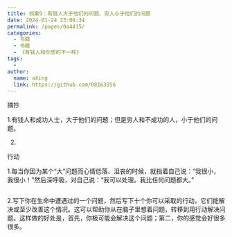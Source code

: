 ```yaml
---
title: 档案9：有钱人大于他们的问题，穷人小于他们的问题
date: 2024-01-24 23:08:34
permalink: /pages/0a4415/
categories:
  - 书籍
  - 书籍
  - 《有钱人和你想的不一样》
tags:
  - 
author: 
  name: aXing
  link: https://github.com/08163356
---
```



摘抄

1.有钱人和成功人士，大于他们的问题；但是穷人和不成功的人，小于他们的问题。

2.

行动

1.每当你因为某个“大”问题而心情低落、沮丧的时候，就指着自己说：“我很小，我很小！”然后深呼吸，对自己说：“我可以处理。我比任何问题都大。”

```

```

2.写下你在生命中遭遇过的一个问题，然后写下十个你可以采取的行动，它们能解决或至少改善这个情况。这可以帮助你从在脑子里想着问题，转移到用行动解决问题。这样做的好处是，首先，你极可能会解决这个问题；第二，你的感觉会好很多很多。

```

```

